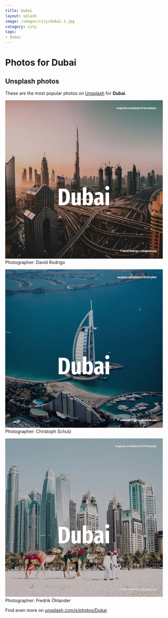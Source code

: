 ```yaml
---
title: Dubai
layout: splash
image: /images/city/dubai.1.jpg
category: city
tags:
- dubai
---
```

# Photos for Dubai
 
## Unsplash photos
These are the most popular photos on [Unsplash](https://unsplash.com) for **Dubai**.
 
![Dubai](/images/city/dubai.1.jpg)
Photographer:  David Rodrigo
 
![Dubai](/images/city/dubai.2.jpg)
Photographer:  Christoph Schulz
 
![Dubai](/images/city/dubai.3.jpg)
Photographer:  Fredrik Öhlander
 
Find even more on [unsplash.com/s/photos/Dubai](https://unsplash.com/s/photos/Dubai)
 
